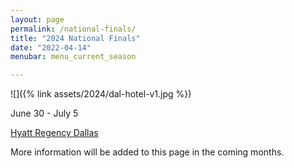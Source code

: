 ```yaml
---
layout: page
permalink: /national-finals/
title: "2024 National Finals"
date: "2022-04-14"
menubar: menu_current_season

---
```


![]({% link assets/2024/dal-hotel-v1.jpg %})

June 30 - July 5

[Hyatt Regency Dallas](https://www.hyatt.com/en-US/hotel/texas/hyatt-regency-dallas/dfwrd)

More information will be added to this page in the coming months.